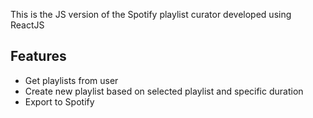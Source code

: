 This is the JS version of the Spotify playlist curator developed using ReactJS

## Features
- Get playlists from user
- Create new playlist based on selected playlist and specific duration
- Export to Spotify
